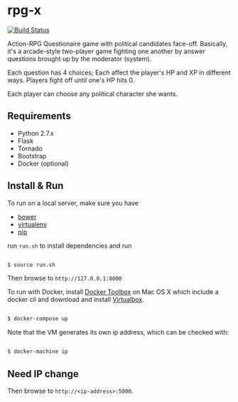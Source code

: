 rpg-x
=====

[![Build Status](https://travis-ci.org/jochasinga/rpg-x.svg?branch=dev)](https://travis-ci.org/jochasinga/rpg-x)

Action-RPG Questionaire game with political candidates face-off.
Basically, it's a arcade-style two-player game fighting one another
by answer questions brought up by the moderator (system).

Each question has 4 choices; Each affect the player's HP and XP in 
different ways. Players fight off until one's HP hits 0.

Each player can choose any political character she wants. 

Requirements
------------

+ Python 2.7.x
+ Flask
+ Tornado
+ Bootstrap
+ Docker (optional)

Install & Run
-------------

To run on a local server, make sure you have 
+ [bower](http://bower.io/)
+ [virtualenv](https://pypi.python.org/pypi/virtualenv)
+ [pip](https://pip.pypa.io/en/stable/installing/)


run `run.sh` to install dependencies and run

```bash

$ source run.sh

```

Then browse to `http://127.0.0.1:8000`

To run with Docker, install [Docker Toolbox](https://www.docker.com/products/docker-toolbox) on Mac OS X
which include a docker cli and download and install [Virtualbox](http://download.virtualbox.org/virtualbox/5.0.14/VirtualBox-5.0.14-105127-OSX.dmg).

```bash

$ docker-compose up

```

Note that the VM generates its own ip address, which can be checked with:

```bash

$ docker-machine ip


```

Need IP change
--------------

Then browse to `http://<ip-address>:5000`.








